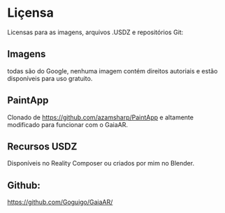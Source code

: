 # Liçensa

Licensas para as imagens, arquivos .USDZ e repositórios Git:

## Imagens
todas são do Google, nenhuma imagem contém direitos autoriais e estão disponíveis para uso gratuito.


## PaintApp
Clonado de https://github.com/azamsharp/PaintApp e altamente modificado para funcionar com o GaiaAR.

## Recursos USDZ
Disponíveis no Reality Composer ou criados por mim no Blender.

## Github:
https://github.com/Goguigo/GaiaAR/

